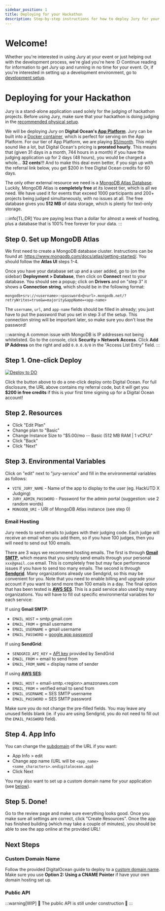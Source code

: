```yaml
---
sidebar_position: 1
title: Deploying for your Hackathon
description: Step-by-step instructions for how to deploy Jury for your Hackathon
---
```


# Welcome!

Whether you're interested in using Jury at your event or just helping out with the development process, we're glad you're here :D Continue reading for information to get Jury up and running in no time for your event. Or, if you're interested in setting up a development environment, go to [development setup](/docs/contributing).

# Deploying for your Hackathon

Jury is a stand-alone application used solely for the judging of hackathon projects. Before using Jury, make sure that your hackathon is doing judging in the [recommended physical setup](/docs/judging-setup).

We will be deploying Jury on **Digital Ocean's [App Platform](https://www.digitalocean.com/products/app-platform)**. Jury can be built into a [Docker container](https://www.docker.com/resources/what-container/), which is perfect for serving on the App Platform. For our tier of App Platform, we are playing [$5/month](https://www.digitalocean.com/pricing/app-platform). This might sound like a lot, but Digital Ocean's pricing is **prorated hourly**. This means that (given 31 days in a month, 744 hours in a month) if you have the judging application up for 2 days (48 hours), you would be charged a whole... **32 cents**!!! And to make this deal even better, if you sign up with the referral link below, you get $200 in free Digital Ocean credits for 60 days.

The only other external resource we need is a [MongoDB Atlas Database](https://www.mongodb.com/atlas/database). Luckily, MongoDB Atlas is **completely free** at its lowest tier, which is all we need. We have used it for events that exceed 1000 participants and 200+ projects being judged simultaneously, with no issues at all. The free database gives you **512 MB** of data storage, which is plenty for text-only storage.

:::info[TL;DR]
You are paying less than a dollar for almost a week of hosting, plus a database that is 100% free forever for your data.
:::

## Step 0. Set up MongoDB Atlas

We first need to create a MongoDB database cluster. Instructions can be found at: https://www.mongodb.com/docs/atlas/getting-started/. You should follow the **Atlas UI** steps 1-4.

Once you have your database set up and a user added, go to (on the sidebar) **Deployment > Database**, then click on **Connect** next to your database. You should see a popup; click on **Drivers** and on "step 3" it shows a **Connection string**, which should be in the following format:

```
mongodb+srv://<username>:<password>@<url>.mongodb.net/?retryWrites=true&w=majority&appName=<app-name>
```

The `username`, `url`, and `app-name` fields should be filled in already; you just have to put the password that you set in step 3 of the setup. This connection string will be important later, so make sure you don't lose the password!

:::warning
A common issue with MongoDB is IP addresses not being whitelisted. Go to the console, click **Security > Network Access**. Click **Add IP Address** on the right and add `0.0.0.0/0` in the "Access List Entry" field.
:::

## Step 1. One-click Deploy

[![Deploy to DO](https://www.deploytodo.com/do-btn-blue.svg)](https://cloud.digitalocean.com/apps/new?repo=https://github.com/acmutd/jury/tree/master&refcode=de08cdf58df3)

Click the button above to do a one-click deploy onto Digital Ocean. For full disclosure, the URL above contains my referral code, but it will get you **$200 in free credits** if this is your first time signing up for a Digital Ocean account!

## Step 2. Resources

-   Click "Edit Plan"
-   Change plan to "Basic"
-   Change Instance Size to "$5.00/mo -- Basic (512 MB RAM | 1 vCPU)"
-   Click "Back"
-   Click "Next"

## Step 3. Environmental Variables

Click on "edit" next to "jury-service" and fill in the environmental variables as follows:

-   `VITE_JURY_NAME` - Name of the app to display to the user (eg. HackUTD X Judging)
-   `JURY_ADMIN_PASSWORD` - Password for the admin portal (suggestion: use 2 random words)
-   `MONGODB_URI` - URI of MongoDB Atlas instance (see step 0)

### Email Hosting

Jury needs to send emails to judges with their judging code. Each judge will receive an email when you add them, so if you have 100 judges, then you will need to send out 100 emails.

There are 3 ways we recommend hosting emails. The first is through [**Gmail SMTP**](https://developers.google.com/gmail/imap/imap-smtp), which means that you simply send emails through your personal `xxx@gmail.com` email. This is completely free but may face performance issues if you have to send too many emails. The second is through [**Sendgrid**](https://sendgrid.com/en-us). Many organizations already use Sendgrid, so this may be convenient for you. Note that you need to enable billing and upgrade your account if you want to send more than 100 emails in a day. The final option that has been tested is [**AWS SES**](https://aws.amazon.com/ses/). This is a paid service also used by many organizations. You will have to fill out specific environmental variables for each service:

If using **Gmail SMTP**:

-   `EMAIL_HOST` = smtp.gmail.com
-   `EMAIL_FROM` = gmail username
-   `EMAIL_USERNAME` = gmail username
-   `EMAIL_PASSWORD` = [google app password](https://support.google.com/accounts/answer/185833?hl=en#app-passwords)

If using **SendGrid**:

-   `SENDGRID_API_KEY` = [API key](https://docs.sendgrid.com/ui/account-and-settings/api-keys) provided by SendGrid
-   `EMAIL_FROM` = email to send from
-   `EMAIL_FROM_NAME` = display name of sender

If using [**AWS SES**](https://docs.aws.amazon.com/ses/latest/dg/smtp-credentials.html):

-   `EMAIL_HOST` = email-smtp.\<region\>.amazonaws.com
-   `EMAIL_FROM` = verified email to send from
-   `EMAIL_USERNAME` = SES SMTP username
-   `EMAIL_PASSWORD` = SES SMTP password

Make sure you do not change the pre-filled fields. You may leave any unused fields blank (ie. if you are using Sendgrid, you do not need to fill out the `EMAIL_PASSWORD` field).

## Step 4. App Info

You can change the [subdomain](https://en.wikipedia.org/wiki/Subdomain) of the URL if you want:

-   App Info > edit
-   Change app name (URL will be `<app_name><some_characters>.ondigitalocean.app`)
-   Click Next

You may also want to set up a custom domain name for your application (see [below](#optional-step-custom-domain)).

## Step 5. Done!

Go to the review page and make sure everything looks good. Once you make sure all settings are correct, click "Create Resources". Once the app has finished building (which may take a couple of minutes), you should be able to see the app online at the provided URL!

## Next Steps

### Custom Domain Name

Follow the provided DigitalOcean guide to deploy to a [custom domain name](https://docs.digitalocean.com/products/app-platform/how-to/manage-domains/). Make sure you use **Option 2: Using a CNAME Pointer** if have your own domain hosting set up.

### Public API

:::warning[WIP]
🚧 The public API is still under construction 🚧
:::

